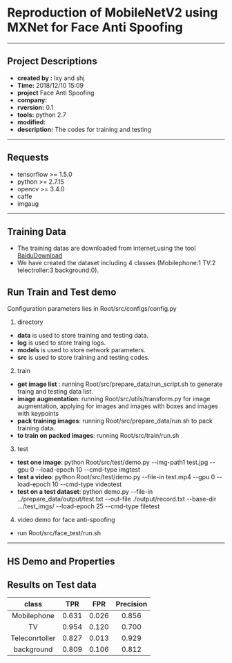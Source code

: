 # Reproduction of MobileNetV2 using MXNet for Face Anti Spoofing

***
## Project Descriptions
+ **created by :** lxy and shj
+ **Time:**  2018/12/10 15:09
+ **project** Face Anti Spoofing
+ **company:** 
+ **rversion:** 0.1
+ **tools:**   python 2.7
+ **modified:**
+ **description:** The codes for training and testing
***
## Requests
* tensorflow >= 1.5.0
* python >= 2.7.15
* opencv >= 3.4.0
* caffe
* imgaug
***
## Training Data
* The training datas are downloaded from internet,using the tool [BaiduDownload](https://github.com/kong36088/BaiduImageSpider)
* We have created the dataset including 4 classes (Mobilephone:1 TV:2 telectroller:3 background:0).
## Run Train and Test demo
Configuration parameters lies in Root/src/configs/config.py
1. directory
+  **data** is used to store training and testing data.
+  **log** is used to store traing logs.
+  **models** is used to store network parameters.
+  **src** is used to store training and testing codes.
2. train
+  **get image list** : running Root/src/prepare_data/run_script.sh to generate traing and testing data list.
+  **image augmentation**: running Root/src/utils/transform.py for image augmentation, applying for images and images with boxes and images with keypoints
+  **pack training images**: running Root/src/prepare_data/run.sh to pack training data.
+  **to train on packed images**: running Root/src/train/run.sh
3. test
+  **test one image**: python Root/src/test/demo.py --img-path1 test.jpg --gpu 0 --load-epoch 10 --cmd-type imgtest
+  **test a video**: python Root/src/test/demo.py --file-in test.mp4 --gpu 0 --load-epoch 10 --cmd-type videotest
+  **test on a test dataset**: python demo.py --file-in ../prepare_data/output/test.txt --out-file ./output/record.txt --base-dir .../test_imgs/ --load-epoch 25 --cmd-type filetest
4. video demo for face anti-spoofing
* run Root/src/face_test/run.sh
***
## HS Demo and Properties
## Results on Test data
class|TPR|FPR|Precision|
:---:|:---:|:---:|:---:|
Mobilephone   |0.631|0.026|0.856|
TV            |0.954|0.120|0.700|
Teleconrtoller|0.827|0.013|0.929|
background    |0.809|0.106|0.812|
